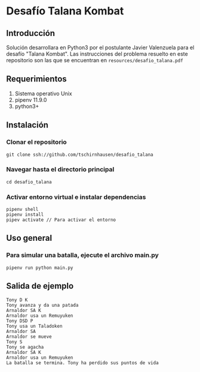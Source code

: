 # Desafío Talana Kombat

## Introducción
Solución desarrollara en Python3 por el postulante Javier Valenzuela para el desafío "Talana Kombat".
Las instrucciones del problema resuelto en este repositorio son las que se encuentran en `resources/desafio_talana.pdf`

## Requerimientos
1. Sistema operativo Unix
2. pipenv 11.9.0
3. python3+

## Instalación
### Clonar el repositorio
```
git clone ssh://github.com/tschirnhausen/desafio_talana
```

### Navegar hasta el directorio principal
```
cd desafio_talana
```

### Activar entorno virtual e instalar dependencias
```
pipenv shell
pipenv install
pipev activate // Para activar el entorno
```

## Uso general
### Para simular una batalla, ejecute el archivo main.py
```
pipenv run python main.py
```

## Salida de ejemplo
```
Tony D K
Tony avanza y da una patada
Arnaldor SA K
Arnaldor usa un Remuyuken
Tony DSD P
Tony usa un Taladoken
Arnaldor SA 
Arnaldor se mueve
Tony S 
Tony se agacha
Arnaldor SA K
Arnaldor usa un Remuyuken
La batalla se termina. Tony ha perdido sus puntos de vida
```
